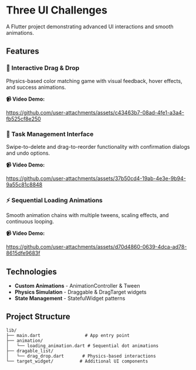 # Three UI Challenges

A Flutter project demonstrating advanced UI interactions and smooth animations.

## Features

### 🎯 Interactive Drag & Drop
Physics-based color matching game with visual feedback, hover effects, and success animations.

**📹 Video Demo:** 


https://github.com/user-attachments/assets/c43463b7-08ad-4fe1-a3a4-fb525cf8e250



### 📱 Task Management Interface  
Swipe-to-delete and drag-to-reorder functionality with confirmation dialogs and undo options.

**📹 Video Demo:** 


https://github.com/user-attachments/assets/37b50cd4-19ab-4e3e-9b94-9a55c81c8848


### ⚡ Sequential Loading Animations
Smooth animation chains with multiple tweens, scaling effects, and continuous looping.

**📹 Video Demo:**


https://github.com/user-attachments/assets/d70d4860-0639-4dca-ad78-8615dfe9683f


## Technologies

- **Custom Animations** - AnimationController & Tween
- **Physics Simulation** - Draggable & DragTarget widgets
- **State Management** - StatefulWidget patterns



## Project Structure

```
lib/
├── main.dart                 # App entry point
├── animation/               
│   └── loading_animation.dart # Sequential dot animations
├── dragable_list/          
│   └── drag_drop.dart       # Physics-based interactions
└── target_widget/          # Additional UI components
```
